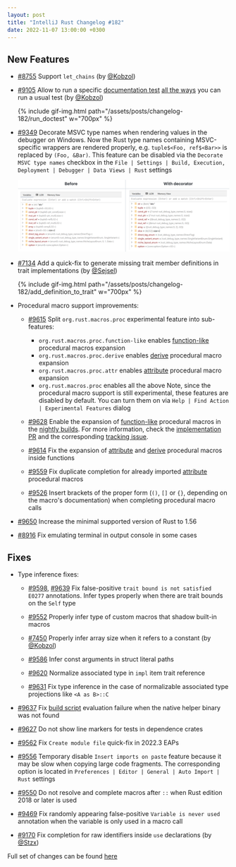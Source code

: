 ```yaml
---
layout: post
title: "IntelliJ Rust Changelog #182"
date: 2022-11-07 13:00:00 +0300
---
```



## New Features

* [#8755] Support `let_chains` (by [@Kobzol])

* [#9105] Allow to run a specific [documentation test](https://doc.rust-lang.org/rustdoc/write-documentation/documentation-tests.html) [all the ways](https://plugins.jetbrains.com/plugin/8182-rust/docs/rust-testing.html) you can run a usual test (by [@Kobzol])

  {% include gif-img.html path="/assets/posts/changelog-182/run_doctest" w="700px" %}

* [#9349] Decorate MSVC type names when rendering values in the debugger on Windows. Now the Rust type names containing MSVC-specific wrappers are rendered properly, e.g. `tuple$<Foo, ref$<Bar>>` is replaced by `(Foo, &Bar)`.
  This feature can be disabled via the `Decorate MSVC type names` checkbox in the `File | Settings | Build, Execution, Deployment | Debugger | Data Views | Rust` settings

  <img src="/assets/posts/changelog-182/msvc_decorators.png" width="700px"/>

* [#7134] Add a quick-fix to generate missing trait member definitions in trait implementations (by [@Sejsel])

  {% include gif-img.html path="/assets/posts/changelog-182/add_definition_to_trait" w="700px" %}

* Procedural macro support improvements:
  * [#9615] Split `org.rust.macros.proc` experimental feature into sub-features:
    - `org.rust.macros.proc.function-like` enables [function-like] procedural macros expansion
    - `org.rust.macros.proc.derive` enables [derive] procedural macro expansion
    - `org.rust.macros.proc.attr` enables [attribute] procedural macro expansion
    - `org.rust.macros.proc` enables all the above
  Note, since the procedural macro support is still experimental, these features are disabled by default. You can turn them on via `Help | Find Action | Experimental Features` dialog

  * [#9628] Enable the expansion of [function-like] procedural macros in the [nightly builds].
    For more information, check the [implementation PR](https://github.com/intellij-rust/intellij-rust/pull/6564) and the corresponding [tracking issue](https://github.com/intellij-rust/intellij-rust/issues/6908).

  * [#9614] Fix the expansion of [attribute] and [derive] procedural macros inside functions

  * [#9559] Fix duplicate completion for already imported [attribute] procedural macros

  * [#9526] Insert brackets of the proper form (`()`, `[]` or `{}`, depending on the macro's documentation) when completing procedural macro calls

* [#9650] Increase the minimal supported version of Rust to 1.56

* [#8916] Fix emulating terminal in output console in some cases

## Fixes

* Type inference fixes:
  * [#9598], [#9639] Fix false-positive `trait bound is not satisfied E0277` annotations.
    Infer types properly when there are trait bounds on the `Self` type
   
  * [#9552] Properly infer type of custom macros that shadow built-in macros

  * [#7450] Properly infer array size when it refers to a constant (by [@Kobzol])

  * [#9586] Infer const arguments in struct literal paths

  * [#9620] Normalize associated type in `impl` item trait reference

  * [#9631] Fix type inference in the case of normalizable associated type projections like `<A as B>::C`

* [#9637] Fix [build script] evaluation failure when the native helper binary was not found

* [#9627] Do not show line markers for tests in dependence crates

* [#9562] Fix `Create module file` quick-fix in 2022.3 EAPs

* [#9556] Temporary disable `Insert imports on paste` feature because it may be slow when copying large code fragments.
  The corresponding option is located in `Preferences | Editor | General | Auto Import | Rust` settings

* [#9550] Do not resolve and complete macros after `::` when Rust edition 2018 or later is used

* [#9469] Fix randomly appearing false-positive `Variable is never used` annotation when the variable is only used in a macro call

* [#9170] Fix completion for raw identifiers inside `use` declarations (by [@Stzx])

Full set of changes can be found [here](https://github.com/intellij-rust/intellij-rust/milestone/91?closed=1)

[@Kobzol]: https://github.com/Kobzol
[@Sejsel]: https://github.com/Sejsel
[@Stzx]: https://github.com/Stzx

[#7134]: https://github.com/intellij-rust/intellij-rust/pull/7134
[#7450]: https://github.com/intellij-rust/intellij-rust/pull/7450
[#8755]: https://github.com/intellij-rust/intellij-rust/pull/8755
[#8916]: https://github.com/intellij-rust/intellij-rust/pull/8916
[#9105]: https://github.com/intellij-rust/intellij-rust/pull/9105
[#9170]: https://github.com/intellij-rust/intellij-rust/pull/9170
[#9349]: https://github.com/intellij-rust/intellij-rust/pull/9349
[#9469]: https://github.com/intellij-rust/intellij-rust/pull/9469
[#9526]: https://github.com/intellij-rust/intellij-rust/pull/9526
[#9550]: https://github.com/intellij-rust/intellij-rust/pull/9550
[#9552]: https://github.com/intellij-rust/intellij-rust/pull/9552
[#9556]: https://github.com/intellij-rust/intellij-rust/pull/9556
[#9559]: https://github.com/intellij-rust/intellij-rust/pull/9559
[#9562]: https://github.com/intellij-rust/intellij-rust/pull/9562
[#9586]: https://github.com/intellij-rust/intellij-rust/pull/9586
[#9598]: https://github.com/intellij-rust/intellij-rust/pull/9598
[#9614]: https://github.com/intellij-rust/intellij-rust/pull/9614
[#9615]: https://github.com/intellij-rust/intellij-rust/pull/9615
[#9620]: https://github.com/intellij-rust/intellij-rust/pull/9620
[#9627]: https://github.com/intellij-rust/intellij-rust/pull/9627
[#9628]: https://github.com/intellij-rust/intellij-rust/pull/9628
[#9631]: https://github.com/intellij-rust/intellij-rust/pull/9631
[#9637]: https://github.com/intellij-rust/intellij-rust/pull/9637
[#9639]: https://github.com/intellij-rust/intellij-rust/pull/9639
[#9650]: https://github.com/intellij-rust/intellij-rust/pull/9650

[function-like]: https://doc.rust-lang.org/reference/procedural-macros.html#function-like-procedural-macros
[derive]: https://doc.rust-lang.org/reference/procedural-macros.html#derive-macros
[attribute]: https://doc.rust-lang.org/reference/procedural-macros.html#attribute-macros
[nightly builds]: https://plugins.jetbrains.com/plugin/8182-rust/docs/rust-quick-start.html#install-nightly
[build script]: https://doc.rust-lang.org/cargo/reference/build-scripts.html
